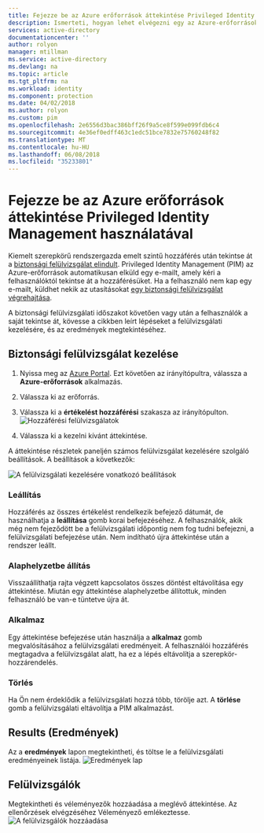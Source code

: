```yaml
---
title: Fejezze be az Azure erőforrások áttekintése Privileged Identity Management használatával |} Microsoft Docs
description: Ismerteti, hogyan lehet elvégezni egy az Azure-erőforrások áttekintése.
services: active-directory
documentationcenter: ''
author: rolyon
manager: mtillman
ms.service: active-directory
ms.devlang: na
ms.topic: article
ms.tgt_pltfrm: na
ms.workload: identity
ms.component: protection
ms.date: 04/02/2018
ms.author: rolyon
ms.custom: pim
ms.openlocfilehash: 2e6556d3bac386bff26f9a5ce8f599e099fdb6c4
ms.sourcegitcommit: 4e36ef0edff463c1edc51bce7832e75760248f82
ms.translationtype: MT
ms.contentlocale: hu-HU
ms.lasthandoff: 06/08/2018
ms.locfileid: "35233801"
---
```

# <a name="complete-an-access-review-for-azure-resources-by-using-privileged-identity-management"></a>Fejezze be az Azure erőforrások áttekintése Privileged Identity Management használatával
Kiemelt szerepkörű rendszergazda emelt szintű hozzáférés után tekintse át a [biztonsági felülvizsgálat elindult](pim-resource-roles-start-access-review.md). Privileged Identity Management (PIM) az Azure-erőforrások automatikusan elküld egy e-mailt, amely kéri a felhasználóktól tekintse át a hozzáférésüket. Ha a felhasználó nem kap egy e-mailt, küldhet nekik az utasításokat [egy biztonsági felülvizsgálat végrehajtása](pim-resource-roles-perform-access-review.md).

A biztonsági felülvizsgálati időszakot követően vagy után a felhasználók a saját tekintse át, kövesse a cikkben leírt lépéseket a felülvizsgálati kezelésére, és az eredmények megtekintéséhez.

## <a name="manage-security-reviews"></a>Biztonsági felülvizsgálat kezelése
1. Nyissa meg az [Azure Portal](https://portal.azure.com/). Ezt követően az irányítópultra, válassza a **Azure-erőforrások** alkalmazás.

2. Válassza ki az erőforrás.

3. Válassza ki a **értékelést hozzáférési** szakasza az irányítópulton.
![Hozzáférési felülvizsgálatok](media/azure-pim-resource-rbac/rbac-access-review-home-list.png)

4. Válassza ki a kezelni kívánt áttekintése.

A áttekintése részletek paneljén számos felülvizsgálat kezelésére szolgáló beállítások. A beállítások a következők:

![A felülvizsgálati kezelésére vonatkozó beállítások](media/azure-pim-resource-rbac/rbac-access-review-menu.png)

### <a name="stop"></a>Leállítás
Hozzáférés az összes értékelést rendelkezik befejező dátumát, de használhatja a **leállítása** gomb korai befejezéséhez. A felhasználók, akik még nem fejeződött be a felülvizsgálati időpontig nem fog tudni befejezni, a felülvizsgálati befejezése után. Nem indítható újra áttekintése után a rendszer leállt.

### <a name="reset"></a>Alaphelyzetbe állítás
Visszaállíthatja rajta végzett kapcsolatos összes döntést eltávolítása egy áttekintése. Miután egy áttekintése alaphelyzetbe állítottuk, minden felhasználó be van-e tüntetve újra át. 

### <a name="apply"></a>Alkalmaz
Egy áttekintése befejezése után használja a **alkalmaz** gomb megvalósításához a felülvizsgálati eredményeit. A felhasználói hozzáférés megtagadva a felülvizsgálat alatt, ha ez a lépés eltávolítja a szerepkör-hozzárendelés.  

### <a name="delete"></a>Törlés
Ha Ön nem érdeklődik a felülvizsgálati hozzá több, törölje azt. A **törlése** gomb a felülvizsgálati eltávolítja a PIM alkalmazást.

## <a name="results"></a>Results (Eredmények)
Az a **eredmények** lapon megtekintheti, és töltse le a felülvizsgálati eredményeinek listája. 
![Eredmények lap](media/azure-pim-resource-rbac/rbac-access-review-results.png)

## <a name="reviewers"></a>Felülvizsgálók
Megtekintheti és véleményezők hozzáadása a meglévő áttekintése. Az ellenőrzések elvégzéséhez Véleményező emlékeztesse.
![A felülvizsgálók hozzáadása](media/azure-pim-resource-rbac/rbac-access-review-reviewers.png)



